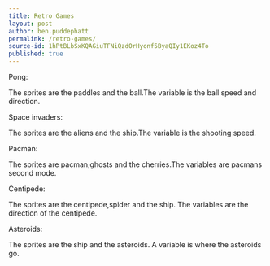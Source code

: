 ```yaml
---
title: Retro Games
layout: post
author: ben.puddephatt
permalink: /retro-games/
source-id: 1hPtBLbSxKQAGiuTFNiQzdOrHyonf5ByaQIy1EKoz4To
published: true
---
```

Pong:

The sprites are the paddles and the ball.The variable is the ball speed and direction.

Space invaders:

The sprites are the aliens and the ship.The variable is the shooting speed.

Pacman:

The sprites are pacman,ghosts and the cherries.The variables are pacmans second mode.

Centipede:

The sprites are the centipede,spider and the ship. The variables are the direction of the centipede.

Asteroids:

The sprites are the ship and the asteroids. A variable is where the asteroids go.

 

